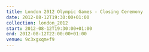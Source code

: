 ```yaml
---
title: London 2012 Olympic Games - Closing Ceremony
date: 2012-08-12T19:30:00+01:00
collection: london_2012
start: 2012-08-12T19:30:00+01:00
end: 2012-08-12T22:00:00+01:00
venue: 9c3xgxqm+f9
---
```

